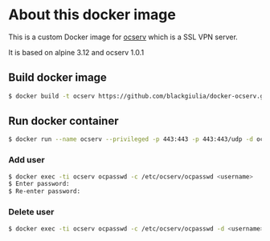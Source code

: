 # About this docker image

This is a custom Docker image for [ocserv](http://www.infradead.org/ocserv/) which is a SSL VPN server.

It is based on alpine 3.12 and ocserv 1.0.1

## Build docker image

```bash
$ docker build -t ocserv https://github.com/blackgiulia/docker-ocserv.git
```

## Run docker container

```bash
$ docker run --name ocserv --privileged -p 443:443 -p 443:443/udp -d ocserv
```

### Add user

```bash
$ docker exec -ti ocserv ocpasswd -c /etc/ocserv/ocpasswd <username>
$ Enter password:
$ Re-enter password:
```

### Delete user

```bash
$ docker exec -ti ocserv ocpasswd -c /etc/ocserv/ocpasswd -d <username>
```
